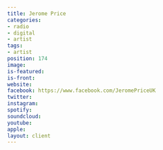 ```yaml
---
title: Jerome Price
categories:
- radio
- digital
- artist
tags:
- artist
position: 174
image: 
is-featured: 
is-front: 
website: 
facebook: https://www.facebook.com/JeromePriceUK
twitter: 
instagram: 
spotify: 
soundcloud: 
youtube: 
apple: 
layout: client
---
```


